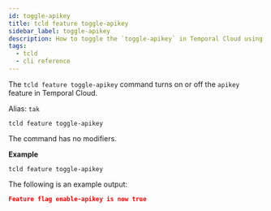 ```yaml
---
id: toggle-apikey
title: tcld feature toggle-apikey
sidebar_label: toggle-apikey
description: How to toggle the `toggle-apikey` in Temporal Cloud using tcld.
tags:
  - tcld
  - cli reference
---
```


The `tcld feature toggle-apikey` command turns on or off the `apikey` feature in Temporal Cloud.

Alias: `tak`

`tcld feature toggle-apikey`

The command has no modifiers.

**Example**

`tcld feature toggle-apikey`

The following is an example output:

```json
Feature flag enable-apikey is now true
```
